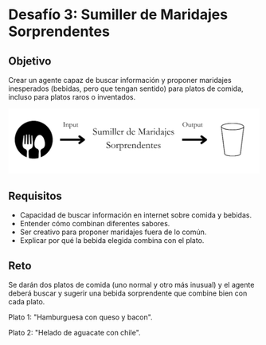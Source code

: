 # Desafío 3: Sumiller de Maridajes Sorprendentes

## Objetivo
Crear un agente capaz de buscar información y proponer maridajes inesperados (bebidas, pero que tengan sentido) para platos de comida, incluso para platos raros o inventados.

![diagrama](../../../.gitbook/assets/partes/parte5/maridaje.png)

## Requisitos
- Capacidad de buscar información en internet sobre comida y bebidas.
- Entender cómo combinan diferentes sabores.
- Ser creativo para proponer maridajes fuera de lo común.
- Explicar por qué la bebida elegida combina con el plato.

## Reto
Se darán dos platos de comida (uno normal y otro más inusual) y el agente deberá buscar y sugerir una bebida sorprendente que combine bien con cada plato.

Plato 1: "Hamburguesa con queso y bacon".

Plato 2: "Helado de aguacate con chile".